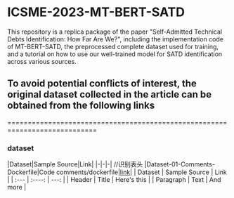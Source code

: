 # ICSME-2023-MT-BERT-SATD
This repository is a replica package of the paper "Self-Admitted Technical Debts Identification: How Far Are We?", including the implementation code of MT-BERT-SATD, the preprocessed complete dataset used for training, and a tutorial on how to use our well-trained model for SATD identification across various sources.

## To avoid potential conflicts of interest, the original dataset collected in the article can be obtained from the following links
============================================================================
### dataset
|Dataset|Sample Source|Link|
|-|-|-| //识别表头
|Dataset-01-Comments-Dockerfile|Code comments/dockerfile|[link](https://docs.google.com/spreadsheets/d/1ZCkdLxQjJyZpp88NtXYcSCNko8HX-2-uUzX217pf67s/edit#gid=0)|
| Dataset     | Sample Source | Link     |
| :---        |    :----:   |          ---: |
| Header      | Title       | Here's this   |
| Paragraph   | Text        | And more      |
